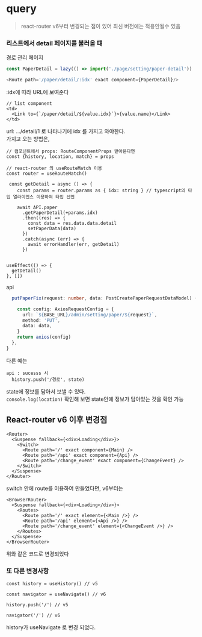# query

> react-router v6부터 변경되는 점이 있어 최신 버전에는 적용안될수 있음

### 리스트에서 detail 페이지를 불러올 떄

경로 관리 페이지

```js
const PaperDetail = lazy(() => import('./page/setting/paper-detail'))

<Route path='/paper/detail/:idx' exact component={PaperDetail}/>

```

:idx에 따라 URL에 보여준다

```tsx
// list component
<td>
  <Link to={`/paper/detail/${value.idx}`}>{value.name}</Link>
</td>
```

url: .../detail/1 로 나타나기에 idx 를 가지고 와야한다.  
가지고 오는 방법은,

```tsx
// 컴포넌트에서 props: RouteComponentProps 받아온다면
const {history, location, match} = props

// react-router 의 useRouteMatch 이용
const router = useRouteMatch()

 const getDetail = async () => {
    const params = router.params as { idx: string } // typescript의 타입 얼라이언스 이용하여 타입 선언

    await API.paper
      .getPaperDetail(+params.idx)
      .then((res) => {
        const data = res.data.data.detail
        setPaperData(data)
      })
      .catch(async (err) => {
        await errorHandler(err, getDetail)
      })


useEffect(() => {
  getDetail()
}, [])
```

api

```ts
  putPaperFix(request: number, data: PostCreatePaperRequestDataModel) {

    const config: AxiosRequestConfig = {
      url: `${BASE_URL}/admin/setting/paper/${request}`,
      method: 'PUT',
      data: data,
    }
    return axios(config)
  },
}
```

다른 예는

```tsx
api : sucesss 시
  history.push('/경로', state)

```

state에 정보를 담아서 보낼 수 있다.  
`console.log(location)` 확인해 보면 state안에 정보가 담아있는 것을 확인 가능

## React-router v6 이후 변경점

```tsx
<Router>
  <Suspense fallback={<div>Loading</div>}>
    <Switch>
      <Route path='/' exact component={Main} />
      <Route path='/api' exact component={Api} />
      <Route path='/change_event' exact component={ChangeEvent} />
    </Switch>
  </Suspense>
</Router>
```

switch 안에 route를 이용하여 만들었다면, v6부터는

```tsx
<BrowserRouter>
  <Suspense fallback={<div>Loading</div>}>
    <Routes>
      <Route path='/' exact element={<Main />} />
      <Route path='/api' element={<Api />} />
      <Route path='/change_event' element={<ChangeEvent />} />
    </Routes>
  </Suspense>
</BrowserRouter>
```

위와 같은 코드로 변경되었다

### 또 다른 변경사항

```tsx
const history = useHistory() // v5

const navigator = useNavigate() // v6

history.push('/') // v5

navigator('/') // v6
```

history가 useNavigate 로 변경 되었다.
